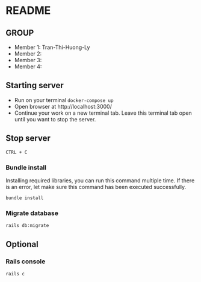 # README

## GROUP <add-group-name>

- Member 1: Tran-Thi-Huong-Ly
- Member 2: <Nguyen-Tra-My>
- Member 3: <Pham-Quoc-Viet>
- Member 4: <add-name>

## Starting server

- Run on your terminal `docker-compose up`
- Open browser at http://localhost:3000/
- Continue your work on a new terminal tab. Leave this terminal tab open until you want to stop the server.

## Stop server

`CTRL + C`

### Bundle install
Installing required libraries, you can run this command multiple time. If there is an error, let make sure this command has been executed successfully.

`bundle install`

### Migrate database

`rails db:migrate`

## Optional

### Rails console

`rails c`
